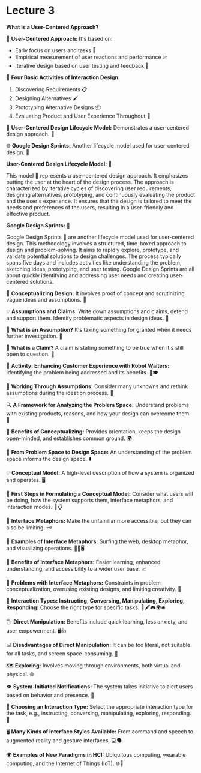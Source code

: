 # Lecture 3

**What is a User-Centered Approach?**

🎯 **User-Centered Approach:** It's based on:

* Early focus on users and tasks 👫
* Empirical measurement of user reactions and performance 📈
* Iterative design based on user testing and feedback 🔄

🌟 **Four Basic Activities of Interaction Design:**

1. Discovering Requirements 📋
2. Designing Alternatives 🖌️
3. Prototyping Alternative Designs 📦
4. Evaluating Product and User Experience Throughout 🧐

🔄 **User-Centered Design Lifecycle Model:** Demonstrates a user-centered design approach. 🔄

🌐 **Google Design Sprints:** Another lifecycle model used for user-centered design. 🚀

**User-Centered Design Lifecycle Model:** 🔄

This model 🔄 represents a user-centered design approach. It emphasizes putting the user at the heart of the design process. The approach is characterized by iterative cycles of discovering user requirements, designing alternatives, prototyping, and continuously evaluating the product and the user's experience. It ensures that the design is tailored to meet the needs and preferences of the users, resulting in a user-friendly and effective product.

**Google Design Sprints:** 🚀

Google Design Sprints 🚀 are another lifecycle model used for user-centered design. This methodology involves a structured, time-boxed approach to design and problem-solving. It aims to rapidly explore, prototype, and validate potential solutions to design challenges. The process typically spans five days and includes activities like understanding the problem, sketching ideas, prototyping, and user testing. Google Design Sprints are all about quickly identifying and addressing user needs and creating user-centered solutions.

🧠 **Conceptualizing Design:** It involves proof of concept and scrutinizing vague ideas and assumptions. 🤔

💡 **Assumptions and Claims:** Write down assumptions and claims, defend and support them. Identify problematic aspects in design ideas. 💭

🧐 **What is an Assumption?** It's taking something for granted when it needs further investigation. 🤨

🤔 **What is a Claim?** A claim is stating something to be true when it's still open to question. 🤯

💬 **Activity: Enhancing Customer Experience with Robot Waiters:** Identifying the problem being addressed and its benefits. 🤖🍽️

🌟 **Working Through Assumptions:** Consider many unknowns and rethink assumptions during the ideation process. 🤔

🔍 **A Framework for Analyzing the Problem Space:** Understand problems with existing products, reasons, and how your design can overcome them. 🧩

🚀 **Benefits of Conceptualizing:** Provides orientation, keeps the design open-minded, and establishes common ground. 🌍

📂 **From Problem Space to Design Space:** An understanding of the problem space informs the design space. ⬇️

💡 **Conceptual Model:** A high-level description of how a system is organized and operates. 🖥️

🌟 **First Steps in Formulating a Conceptual Model:** Consider what users will be doing, how the system supports them, interface metaphors, and interaction modes. 🤖📋

🤝 **Interface Metaphors:** Make the unfamiliar more accessible, but they can also be limiting. 🗝️

💬 **Examples of Interface Metaphors:** Surfing the web, desktop metaphor, and visualizing operations. 🏄‍♂️🖥️

🔄 **Benefits of Interface Metaphors:** Easier learning, enhanced understanding, and accessibility to a wider user base. 📈

🚫 **Problems with Interface Metaphors:** Constraints in problem conceptualization, overusing existing designs, and limiting creativity. 🚧

📝 **Interaction Types: Instructing, Conversing, Manipulating, Exploring, Responding:** Choose the right type for specific tasks. 💬🖋️🎮🌍🛎️

🖐️ **Direct Manipulation:** Benefits include quick learning, less anxiety, and user empowerment. 🖥️👍

📊 **Disadvantages of Direct Manipulation:** It can be too literal, not suitable for all tasks, and screen space-consuming. 📏

🗺️ **Exploring:** Involves moving through environments, both virtual and physical. 🌐

👁️ **System-Initiated Notifications:** The system takes initiative to alert users based on behavior and presence. 🔔

🤔 **Choosing an Interaction Type:** Select the appropriate interaction type for the task, e.g., instructing, conversing, manipulating, exploring, responding. 🔄

🖥️ **Many Kinds of Interface Styles Available:** From command and speech to augmented reality and gesture interfaces. 💻🗣️

🌍 **Examples of New Paradigms in HCI:** Ubiquitous computing, wearable computing, and the Internet of Things (IoT). 🌐🤖
